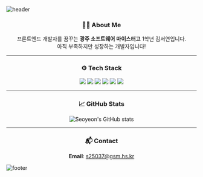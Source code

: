 <!-- 헤더 -->
![header](https://capsule-render.vercel.app/api?type=waving&color=0:000000,100:434343&height=220&section=header&text=SEOYEON%20PORTFOLIO&fontColor=ffffff&fontSize=40&fontAlignY=40&desc=Front-end%20Developer%20Journey&descAlignY=65&descAlign=50)

<div align="center">

### 🧑‍💻 About Me
프론트엔드 개발자를 꿈꾸는 **광주 소프트웨어 마이스터고** 1학년 김서연입니다.    
아직 부족하지만 성장하는 개발자입니다!

---

### ⚙️ Tech Stack

<img src="https://img.shields.io/badge/HTML5-000000?style=flat&logo=html5&logoColor=white"/>
<img src="https://img.shields.io/badge/CSS3-000000?style=flat&logo=css3&logoColor=white"/>
<img src="https://img.shields.io/badge/JavaScript-000000?style=flat&logo=javascript&logoColor=white"/>
<img src="https://img.shields.io/badge/Git-000000?style=flat&logo=git&logoColor=white"/>
<img src="https://img.shields.io/badge/GitHub-000000?style=flat&logo=github&logoColor=white"/>
<img src="https://img.shields.io/badge/VSCode-000000?style=flat&logo=visualstudiocode&logoColor=white"/>

---

### 📈 GitHub Stats

![Seoyeon's GitHub stats](https://github-readme-stats.vercel.app/api?username=seoxeon09&show_icons=true&theme=graywhite&hide_border=true)

---

### 📬 Contact
**Email**: s25037@gsm.hs.kr

</div>

<!-- 푸터 -->
![footer](https://capsule-render.vercel.app/api?section=footer&type=waving&color=0:000000,100:434343)
